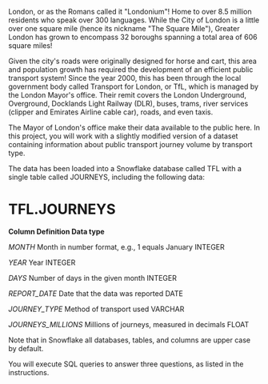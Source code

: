 London, or as the Romans called it "Londonium"! Home to over 8.5 million residents who speak over 300 languages. While the City of London is a little over one square mile (hence its nickname "The Square Mile"), Greater London has grown to encompass 32 boroughs spanning a total area of 606 square miles!

Given the city's roads were originally designed for horse and cart, this area and population growth has required the development of an efficient public transport system! Since the year 2000, this has been through the local government body called Transport for London, or TfL, which is managed by the London Mayor's office. Their remit covers the London Underground, Overground, Docklands Light Railway (DLR), buses, trams, river services (clipper and 
Emirates Airline cable car), roads, and even taxis.

The Mayor of London's office make their data available to the public here. In this project, you will work with a slightly modified version of a dataset containing information about public transport journey volume by transport type.

The data has been loaded into a Snowflake database called TFL with a single table called JOURNEYS, including the following data:

# TFL.JOURNEYS

**Column	Definition	Data type**

*MONTH*	Month in number format, e.g., 1 equals January	INTEGER

*YEAR*	Year	INTEGER

*DAYS*	Number of days in the given month	INTEGER

*REPORT_DATE*	Date that the data was reported	DATE

*JOURNEY_TYPE*	Method of transport used	VARCHAR

*JOURNEYS_MILLIONS*	Millions of journeys, measured in decimals	FLOAT

Note that in Snowflake all databases, tables, and columns are upper case by default.

You will execute SQL queries to answer three questions, as listed in the instructions.
